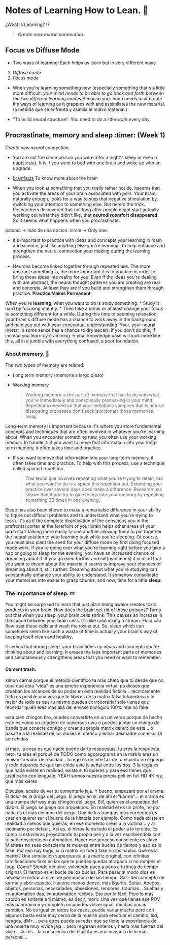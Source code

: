 
# Notes of Learning How to Lean. 🚀

¿What is Learning?  :interrobang: 

> ***_Create new  neural connection._***

## Focus vs Diffuse Mode

* Two ways of learning: Each helps us learn but in very different ways.
1. *Diffuse mode*
2. *Focus mode*

- When you're learning something new (especially something that's a little more difficult:
_your mind needs to be able to go back and forth between the two different learning modes_ 
Because your brain needs to alternate it's ways of learning as it grapples with and assimilates the new material. (a medida que se enfrenta y asimila el nuevo material.)

* "To build neural structure": You need to do a little work every day, 

## Procrastinate, memory and sleep :timer: (Week 1)

_Create new  neural connection._

- You are not the same person you were after a night's sleep or even a nap(siesta). It is if you went to bed with one brain and woke up with an upgrade. 

* [brainfacts](http://www.brainfracts.org) To know more about the brain

- When you look at something that you really rather not do, itseems that you activate the areas of your brain associated with _pain_. Your brain, naturally enough, looks for a way to stop that negative stimulation by switching your attention to something else. But here's the trick. Researchers discovered that not long after people might start actually working out what they didn't like, that **neurodiscomfort disappeared**. So it seems what happens when you procrastinate.

paloma -> más de una opcion.
circle -> Only one.

* it's important to practice with ideas and concepts your learning in math and science, just like anything else you're learning. To help enhance and strengthen the neural connection your making during the learning process. 

- Neurons become linked together through repeated use. The more abstract something is, the more important it is to practice in order to bring those ideas into reality for you. Even if the ideas you're dealing with are abstract, the neural thought patterns you are creating are real and concrete. At least they are if you build and strengthen them through practice. **Practice Makes Permanent**

When you're **learning**, what you want to do is study something:
    * Study it hard by focusing intently. 
    * Then take a break or at least change your focus to something different for a while.
During this time of seeming relaxation, your brain's diffuse mode has a chance to work away in the background and help you out with your conceptual understanding. Your, your neural mortar in some sense has a chance to dry(secar). If you don't do this, if instead you learn by cramming -> your knowledge base will
look more like this, all in a jumble with everything confused, a poor foundation.

### About memory. :brain:

The two types of memory are related:

* Long term memory (memoria a largo plazo)
    > 
* Working memory
    > Working memory is the part of memory that has to do with what you're immediately and consciously processing in your mind. Repetitions needed so that your metabolic vampires that is natural dissipating processes don't suck(succionar) those memories away. 

Long-term memory is important because it's where you store fundamental concepts and techniques that are
often involved in whatever you're learning about. When you encounter something new,
you often use your working memory to handle it. If you want to move that information into your long-term memory, it often takes time and practice. 

* If you want to move that information into your long-term memory, it often takes time and practice. To help with this process, use a technique called spaced repetition. 

    > This technique involves repeating what you're trying to retain, but what you want to do is a space this repetition out. Extending your practice over several days does make a difference. Research has shown that if you try to glue things into your memory by repeating something 20 times in one evening.


Sleep has also been shown to make a remarkable difference in your ability to figure out difficult problems and to understand what you're trying to learn. It's as if the complete deactivation of the conscious you in the prefrontal cortex at the forefront of your brain helps other areas of your brain start talking more easily to one another allowing them to put together the neural solution to your learning task while you're sleeping. Of course, you must also plant the seed for your diffuse mode by first doing focused mode work. If you're going over what you're learning right before you take a nap or going to sleep for the evening, you have an increased chance of dreaming about it. If you go even further and set(mantienes) it in mind that you want to dream about the material it seems to improve your chances of dreaming about it, still further. Dreaming about what you're studying can substantially enhance your ability to understand. It somehow consolidate your memories into easier to grasp chunks, and now, time for a little **sleep.** 

### The importance of sleep. :zzz:

You might be surprised to learn that just plain being awake creates toxic products in your brain.
How does the brain get rid of these poisons? Turns out that when you sleep,
your brain cells shrink. This causes an increase in the space between your brain cells.
It's like unblocking a stream. Fluid can flow past these cells and wash the toxins out.
So, sleep which can sometimes seem like such a waste of time is actually your brain's way of keeping itself clean and healthy.

It seems that during sleep, your brain tidies up ideas and concepts you're thinking about and learning. It erases the less important parts of memories and simultaneously strengthens areas that you need or want to remember. 

#### Coment trash: 

simon carnal porque el método científico ta más chato que tú desde que no topa que esta "vida" es una pinche experiencia virtual pa dioses que prueban los alcances de su poder en esta realidad ficticia... técnicamente todo es posible una vez que te liberes de la matrix falsa tetraedrica y lo mejor de todo es que tu mismo puedes corroborarlo! solo tienes que recordar quién eres más allá del envase biológico 100% real no fake

está bien chingón bro, puedes convertirte en un universo porque de hecho esto es como un criadero de universos uwu o puedes juntar un chingo de banda que conecte contigo y crear su propia matrix dentro de esta... o pasarte a la realidad de los dioses el eterico y echar desmadre con ellos (8 son chidos

si mae, la cosa es que nadie puede darte respuestas, tu eres la respuesta, neto, tu eres el porqué de TODO
como egoprograma en la matrix eres un emisor-creador de realidad... tu ego es un interfaz de tu espíritu en el juego y todo depende de qué tan chida este la señal entre los dos :3 la regla es que nada existe en realidad, existe si tú quieres y para eso tienes que justificarlo con lenguaje, YEAH somos nuestra propia peli en full HD 4K rey, qué más kieres

Disculpa, acabo de ver tu comentario jaja. Y bueno, empezaré por el drama. El dolor es la droga del juego. El juego en sí..de ahí el "karma"... el drama es una trampa del wey más chingón del juego, Bill, quien es el arquetipo del diablo. El juego se juega por arquetipos. En realidad él es un profe, no por nada es el más chingón del juego. Una de las trampas más corrientes es caer en querer ser el bueno de la historia por ejemplo. Como nada existe en realidad a menos que quieras, en ese momento creas a la víctima... y al victimario por default. Así es, el héroe le da todo el poder a lo torcido. Es como si estuvieras proyectando tu propia peli y a la vez escribiéndola con tu subconsciente en automático. Hacer ese proceso consciente es clave. Mientras no seas consciente te mueves entre bucles de tiempo y eso es lo fake. Por eso hay bugs, si la matrix no fuera fake no los habría. Qué es la matrix? Una simulación superpuesta a la matriz original, con infinitas ramificaciones fake en las que te puedes quedar atrapado si no rompes el loop. Cómo? Siendo genuino, volviendo poco a poco a tu línea de tiempo original. El tiempo es el bucle de los bucles.
Para pasar al modo dios es necesario entrar al nivel de percepción del sin tiempo. Salir del concepto de karma y abrir espacio. Hacerte menos denso, más ligerito. Soltar. Apegos, objetos, personas, necesidades, obsesiones, rencores, traumas... Sueltas y en automático das, en automático recibes. Eso por lo fácil. Pero lo más cabrón es soltarte a tí mismo, es decir, morir. Una vez que tienes ese POV más panorámico y completo no puedes volver igual, muchas cosas cambian. No es igual en todos los casos, puede variar mucho pero con algunos basta estar muy cerca de la muerte para efectuar el cambio, lsd, hongos, dM+... para otros puede suceder que se tiene la experiencia de una muerte muy vívida jaja... pero regresan enteros y hasta más fuertes del viaje...
Así es... la consciencia del espíritu es una vivencia de lo más personal...
